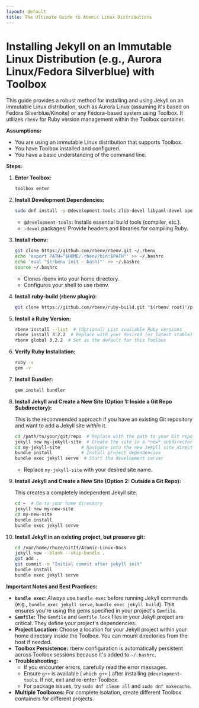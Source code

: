 ```yaml
---
layout: default
title: The Ultimate Guide to Atomic Linux Distributions
---
```


# Installing Jekyll on an Immutable Linux Distribution (e.g., Aurora Linux/Fedora Silverblue) with Toolbox

This guide provides a robust method for installing and using Jekyll on an immutable Linux distribution, such as Aurora Linux (assuming it's based on Fedora Silverblue/Kinoite) or any Fedora-based system using Toolbox. It utilizes `rbenv` for Ruby version management within the Toolbox container.

**Assumptions:**

*   You are using an immutable Linux distribution that supports Toolbox.
*   You have Toolbox installed and configured.
*   You have a basic understanding of the command line.

**Steps:**

1.  **Enter Toolbox:**

    ```bash
    toolbox enter
    ```

2.  **Install Development Dependencies:**

    ```bash
    sudo dnf install -y @development-tools zlib-devel libyaml-devel openssl-devel readline-devel bzip2-devel autoconf automake libtool bison sqlite-devel
    ```
    *   `@development-tools`: Installs essential build tools (compiler, etc.).
    *   `-devel` packages: Provide headers and libraries for compiling Ruby.

3.  **Install rbenv:**

    ```bash
    git clone https://github.com/rbenv/rbenv.git ~/.rbenv
    echo 'export PATH="$HOME/.rbenv/bin:$PATH"' >> ~/.bashrc
    echo 'eval "$(rbenv init - bash)"' >> ~/.bashrc
    source ~/.bashrc
    ```
    *   Clones rbenv into your home directory.
    *   Configures your shell to use rbenv.

4.  **Install ruby-build (rbenv plugin):**

    ```bash
    git clone https://github.com/rbenv/ruby-build.git "$(rbenv root)"/plugins/ruby-build
    ```

5.  **Install a Ruby Version:**

    ```bash
    rbenv install --list  # (Optional) List available Ruby versions
    rbenv install 3.2.2  # Replace with your desired (or latest stable) Ruby version
    rbenv global 3.2.2  # Set as the default for this Toolbox
    ```

6.  **Verify Ruby Installation:**

    ```bash
    ruby -v
    gem -v
    ```

7.  **Install Bundler:**

    ```bash
    gem install bundler
    ```

8.  **Install Jekyll and Create a New Site (Option 1: Inside a Git Repo Subdirectory):**

    This is the recommended approach if you have an existing Git repository and want to add a Jekyll site *within* it.

    ```bash
    cd /path/to/your/git/repo  # Replace with the path to your Git repository
    jekyll new my-jekyll-site  # Create the site in a *new* subdirectory
    cd my-jekyll-site        # Navigate into the new Jekyll site directory
    bundle install           # Install project dependencies
    bundle exec jekyll serve  # Start the development server
    ```
    *   Replace `my-jekyll-site` with your desired site name.

9. **Install Jekyll and Create a New Site (Option 2: Outside a Git Repo):**

    This creates a completely independent Jekyll site.

    ```bash
    cd ~  # Go to your home directory
    jekyll new my-new-site
    cd my-new-site
    bundle install
    bundle exec jekyll serve
    ```
10. **Install Jekyll in an existing project, but preserve git:**
    ```bash
    cd /var/home/rhuze/GitIt/Atomic-Linux-Docs
    jekyll new --blank --skip-bundle .
    git add .
    git commit -m "Initial commit after jekyll init"
    bundle install
    bundle exec jekyll serve
    ```

**Important Notes and Best Practices:**

*   **`bundle exec`:** *Always* use `bundle exec` before running Jekyll commands (e.g., `bundle exec jekyll serve`, `bundle exec jekyll build`). This ensures you're using the gems specified in your project's `Gemfile`.
*   **`Gemfile`:**  The `Gemfile` and `Gemfile.lock` files in your Jekyll project are critical. They define your project's dependencies.
*   **Project Location:**  Choose a location for your Jekyll project within your home directory *inside* the Toolbox.  You can mount directories from the host if needed.
*   **Toolbox Persistence:** rbenv configuration is automatically persistent across Toolbox sessions because it's added to `~/.bashrc`.
*   **Troubleshooting:**
    *   If you encounter errors, carefully read the error messages.
    *   Ensure `g++` is available ( `which g++` ) after installing `@development-tools`. If not, exit and re-enter Toolbox.
    *   For package issues, try `sudo dnf clean all` and `sudo dnf makecache`.
* **Multiple Toolboxes:** For complete isolation, create different Toolbox containers for different projects.


